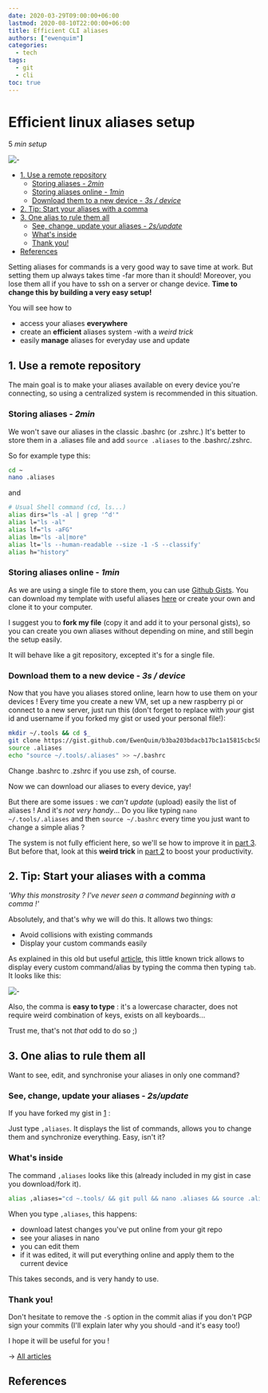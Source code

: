 ```yaml
---
date: 2020-03-29T09:00:00+06:00
lastmod: 2020-08-10T22:00:00+06:00
title: Efficient CLI aliases
authors: ["ewenquim"]
categories:
  - tech
tags:
  - git
  - cli
toc: true
---
```


# Efficient linux aliases setup

5 _min setup_

![-](../.gitbook/assets/2-aliases%20%281%29.png)

- [1. Use a remote repository](2-linux-aliases.md#1-use-a-remote-repository)
  - [Storing aliases - _2min_](2-linux-aliases.md#storing-aliases---2min)
  - [Storing aliases online - _1min_](2-linux-aliases.md#storing-aliases-online---1min)
  - [Download them to a new device - _3s / device_](2-linux-aliases.md#download-them-to-a-new-device---3s--device)
- [2. Tip: Start your aliases with a comma](2-linux-aliases.md#2-tip-start-your-aliases-with-a-comma)
- [3. One alias to rule them all](2-linux-aliases.md#3-one-alias-to-rule-them-all)
  - [See, change, update your aliases - _2s/update_](2-linux-aliases.md#see-change-update-your-aliases---2supdate)
  - [What's inside](2-linux-aliases.md#whats-inside)
  - [Thank you!](2-linux-aliases.md#thank-you)
- [References](2-linux-aliases.md#references)

Setting aliases for commands is a very good way to save time at work. But setting them up always takes time -far more than it should! Moreover, you lose them all if you have to ssh on a server or change device. **Time to change this by building a very easy setup!**

You will see how to

- access your aliases **everywhere**
- create an **efficient** aliases system -with a _weird trick_
- easily **manage** aliases for everyday use and update

## 1. Use a remote repository

The main goal is to make your aliases available on every device you're connecting, so using a centralized system is recommended in this situation.

### Storing aliases - _2min_

We won't save our aliases in the classic .bashrc (or .zshrc.) It's better to store them in a .aliases file and add `source .aliases` to the .bashrc/.zshrc.

So for example type this:

```bash
cd ~
nano .aliases
```

and

```bash
# Usual Shell command (cd, ls...)
alias dirs="ls -al | grep '^d'"
alias l="ls -al"
alias lf="ls -aFG"
alias lm="ls -al|more"
alias lt='ls --human-readable --size -1 -S --classify'
alias h="history"
```

### Storing aliases online - _1min_

As we are using a single file to store them, you can use [Github Gists](https://gist.github.com/). You can download my template with useful aliases [here](https://gist.github.com/EwenQuim/b3ba203bdacb17bc1a15815cbc58792d) or create your own and clone it to your computer.

I suggest you to **fork my file** (copy it and add it to your personal gists), so you can create you own aliases without depending on mine, and still begin the setup easily.

It will behave like a git repository, excepted it's for a single file.

### Download them to a new device - _3s / device_

Now that you have you aliases stored online, learn how to use them on your devices ! Every time you create a new VM, set up a new raspberry pi or connect to a new server, just run this (don't forget to replace with _your_ gist id and username if you forked my gist or used your personal file!):

```bash
mkdir ~/.tools && cd $_
git clone https://gist.github.com/EwenQuim/b3ba203bdacb17bc1a15815cbc58792d.git .
source .aliases
echo "source ~/.tools/.aliases" >> ~/.bashrc
```

Change .bashrc to .zshrc if you use zsh, of course.

Now we can download our aliases to every device, yay!

But there are some issues : we _can't update_ (upload) easily the list of aliases ! And it's _not very handy_... Do you like typing `nano ~/.tools/.aliases` and then `source ~/.bashrc` every time you just want to change a simple alias ?

The system is not fully efficient here, so we'll se how to improve it in [part 3](2-linux-aliases.md#3-one-alias-to-rule-them-all). But before that, look at this **weird trick** in [part 2](2-linux-aliases.md#2-tip-start-your-aliases-with-a-comma) to boost your productivity.

## 2. Tip: Start your aliases with a comma

_'Why this monstrosity ? I've never seen a command beginning with a comma !'_

Absolutely, and that's why we will do this. It allows two things:

- Avoid collisions with existing commands
- Display your custom commands easily

As explained in this old but useful [article](https://rhodesmill.org/brandon/2009/commands-with-comma/), this little known trick allows to display every custom command/alias by typing the comma then typing `tab`. It looks like this:

![-](../.gitbook/assets/2-aliases%20%281%29%20%281%29.png)

Also, the comma is **easy to type** : it's a lowercase character, does not require weird combination of keys, exists on all keyboards...

Trust me, that's not _that_ odd to do so ;)

## 3. One alias to rule them all

Want to see, edit, and synchronise your aliases in only one command?

### See, change, update your aliases - _2s/update_

If you have forked my gist in [1](2-linux-aliases.md#1-use-a-remote-repository) :

Just type `,aliases`. It displays the list of commands, allows you to change them and synchronize everything. Easy, isn't it?

### What's inside

The command `,aliases` looks like this (already included in my gist in case you download/fork it).

```bash
alias ,aliases="cd ~.tools/ && git pull && nano .aliases && source .aliases && git commit -a -v ; git push origin master ; cd -"
```

When you type `,aliases`, this happens:

- download latest changes you've put online from your git repo
- see your aliases in nano
- you can edit them
- if it was edited, it will put everything online and apply them to the current device

This takes seconds, and is very handy to use.

### Thank you!

Don't hesitate to remove the `-S` option in the commit alias if you don't PGP sign your commits (I'll explain later why you should -and it's easy too!)

I hope it will be useful for you !

→ [All articles]()

## References
